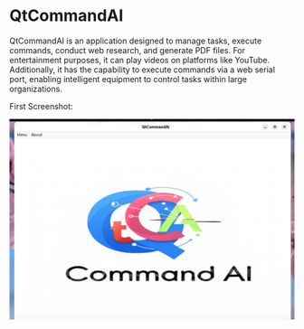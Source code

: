 # QtCommandAI
QtCommandAI is an application designed to manage tasks, execute commands, conduct web research, and generate PDF files. For entertainment purposes, it can play videos on platforms like YouTube. Additionally, it has the capability to execute commands via a web serial port, enabling intelligent equipment to control tasks within large organizations.

First Screenshot:

![](images/first-screeshot.png)
